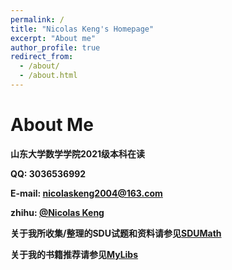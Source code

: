 ```yaml
---
permalink: /
title: "Nicolas Keng's Homepage"
excerpt: "About me"
author_profile: true
redirect_from: 
  - /about/
  - /about.html
---
```


About Me
======

**山东大学数学学院2021级本科在读**

**QQ: 3036536992**

**E-mail: nicolaskeng2004@163.com**

**zhihu: [@Nicolas Keng](https://www.zhihu.com/people/nicolas-keng)**

**关于我所收集/整理的SDU试题和资料请参见[SDUMath](nicolaskeng.github.io/miscellanies/SDUMath-Exams)**

**关于我的书籍推荐请参见[MyLibs](nicolaskeng.github.io/miscellanies/MyLibs)**
